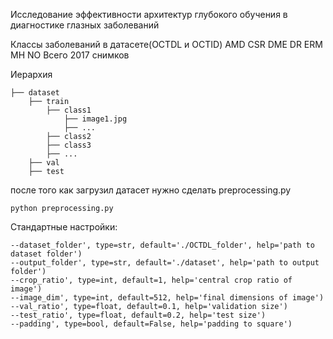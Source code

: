 Исследование эффективности архитектур глубокого обучения в диагностике глазных заболеваний

Классы заболеваний в датасете(OCTDL и OCTID)
    AMD
    CSR
    DME
    DR
    ERM
    MH
    NO
Всего 2017 снимков

Иерархия
```
├── dataset
    ├── train
        ├── class1
            ├── image1.jpg
            ├── ...
        ├── class2
        ├── class3
        ├── ...
    ├── val
    ├── test
```
после того как загрузил датасет нужно сделать preprocessing.py
```
python preprocessing.py
```
Стандартные настройки:
```
--dataset_folder', type=str, default='./OCTDL_folder', help='path to dataset folder')
--output_folder', type=str, default='./dataset', help='path to output folder')
--crop_ratio', type=int, default=1, help='central crop ratio of image')
--image_dim', type=int, default=512, help='final dimensions of image')
--val_ratio', type=float, default=0.1, help='validation size')
--test_ratio', type=float, default=0.2, help='test size')
--padding', type=bool, default=False, help='padding to square')
```